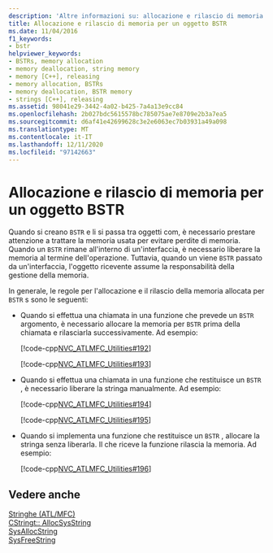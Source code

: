 ```yaml
---
description: 'Altre informazioni su: allocazione e rilascio di memoria per un BSTR'
title: Allocazione e rilascio di memoria per un oggetto BSTR
ms.date: 11/04/2016
f1_keywords:
- bstr
helpviewer_keywords:
- BSTRs, memory allocation
- memory deallocation, string memory
- memory [C++], releasing
- memory allocation, BSTRs
- memory deallocation, BSTR memory
- strings [C++], releasing
ms.assetid: 98041e29-3442-4a02-b425-7a4a13e9cc84
ms.openlocfilehash: 2b027bdc5615578bc785075ae7e8709e2b3a7ea5
ms.sourcegitcommit: d6af41e42699628c3e2e6063ec7b03931a49a098
ms.translationtype: MT
ms.contentlocale: it-IT
ms.lasthandoff: 12/11/2020
ms.locfileid: "97142663"
---
```

# <a name="allocating-and-releasing-memory-for-a-bstr"></a>Allocazione e rilascio di memoria per un oggetto BSTR

Quando si creano `BSTR` e li si passa tra oggetti com, è necessario prestare attenzione a trattare la memoria usata per evitare perdite di memoria. Quando un `BSTR` rimane all'interno di un'interfaccia, è necessario liberare la memoria al termine dell'operazione. Tuttavia, quando un viene `BSTR` passato da un'interfaccia, l'oggetto ricevente assume la responsabilità della gestione della memoria.

In generale, le regole per l'allocazione e il rilascio della memoria allocata per `BSTR` s sono le seguenti:

- Quando si effettua una chiamata in una funzione che prevede un `BSTR` argomento, è necessario allocare la memoria per `BSTR` prima della chiamata e rilasciarla successivamente. Ad esempio:

   [!code-cpp[NVC_ATLMFC_Utilities#192](../atl-mfc-shared/codesnippet/cpp/allocating-and-releasing-memory-for-a-bstr_1.cpp)]

   [!code-cpp[NVC_ATLMFC_Utilities#193](../atl-mfc-shared/codesnippet/cpp/allocating-and-releasing-memory-for-a-bstr_2.cpp)]

- Quando si effettua una chiamata in una funzione che restituisce un `BSTR` , è necessario liberare la stringa manualmente. Ad esempio:

   [!code-cpp[NVC_ATLMFC_Utilities#194](../atl-mfc-shared/codesnippet/cpp/allocating-and-releasing-memory-for-a-bstr_3.cpp)]

   [!code-cpp[NVC_ATLMFC_Utilities#195](../atl-mfc-shared/codesnippet/cpp/allocating-and-releasing-memory-for-a-bstr_4.cpp)]

- Quando si implementa una funzione che restituisce un `BSTR` , allocare la stringa senza liberarla. Il che riceve la funzione rilascia la memoria. Ad esempio:

   [!code-cpp[NVC_ATLMFC_Utilities#196](../atl-mfc-shared/codesnippet/cpp/allocating-and-releasing-memory-for-a-bstr_5.cpp)]

## <a name="see-also"></a>Vedere anche

[Stringhe (ATL/MFC)](../atl-mfc-shared/strings-atl-mfc.md)<br/>
[CStringt:: AllocSysString](../atl-mfc-shared/reference/cstringt-class.md#allocsysstring)<br/>
[SysAllocString](/windows/win32/api/oleauto/nf-oleauto-sysallocstring)<br/>
[SysFreeString](/windows/win32/api/oleauto/nf-oleauto-sysfreestring)
